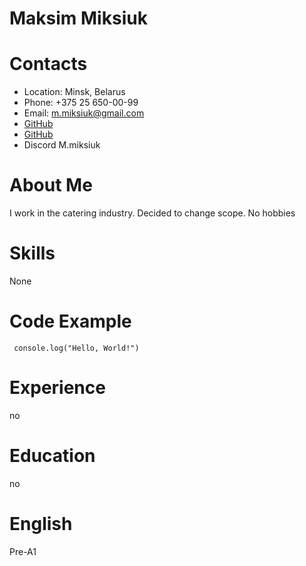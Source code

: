 # Maksim Miksiuk

# Contacts
+ Location: Minsk, Belarus
+ Phone: +375 25 650-00-99
+ Email: m.miksiuk@gmail.com
+ <a href="https://github.com/Mmiksiuk/">GitHub</a>
+ <a href=https://github.com/Mmiksiuk target=_blank>GitHub</a>
+ Discord M.miksiuk

# About Me
I work in the catering industry. Decided to change scope. No hobbies

# Skills
None
# Code Example
<pre>
<code> console.log("Hello, World!") </code>
</pre>

# Experience
no
# Education
no
# English
Pre-A1

